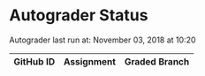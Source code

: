 # Autograder Status
Autograder last run at: November 03, 2018 at 10:20

| GitHub ID | Assignment | Graded Branch |
|-----------|------------|---------------|
